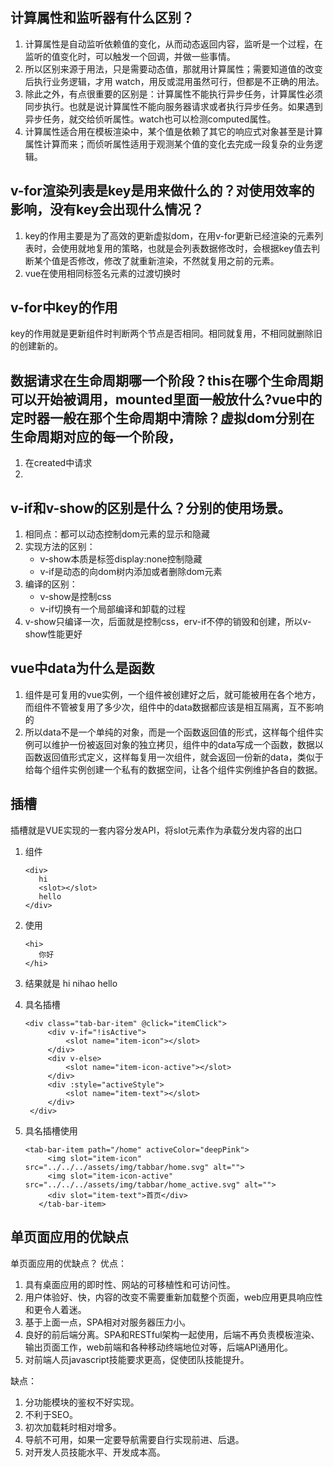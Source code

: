 ## 计算属性和监听器有什么区别？
1. 计算属性是自动监听依赖值的变化，从而动态返回内容，监听是一个过程，在监听的值变化时，可以触发一个回调，并做一些事情。
2. 所以区别来源于用法，只是需要动态值，那就用计算属性；需要知道值的改变后执行业务逻辑，才用 watch，用反或混用虽然可行，但都是不正确的用法。
3. 除此之外，有点很重要的区别是：计算属性不能执行异步任务，计算属性必须同步执行。也就是说计算属性不能向服务器请求或者执行异步任务。如果遇到异步任务，就交给侦听属性。watch也可以检测computed属性。
4. 计算属性适合用在模板渲染中，某个值是依赖了其它的响应式对象甚至是计算属性计算而来；而侦听属性适用于观测某个值的变化去完成一段复杂的业务逻辑。

## v-for渲染列表是key是用来做什么的？对使用效率的影响，没有key会出现什么情况？
1. key的作用主要是为了高效的更新虚拟dom，在用v-for更新已经渲染的元素列表时，会使用就地复用的策略，也就是会列表数据修改时，会根据key值去判断某个值是否修改，修改了就重新渲染，不然就复用之前的元素。
2. vue在使用相同标签名元素的过渡切换时



## v-for中key的作用
key的作用就是更新组件时判断两个节点是否相同。相同就复用，不相同就删除旧的创建新的。


## 数据请求在生命周期哪一个阶段？this在哪个生命周期可以开始被调用，mounted里面一般放什么?vue中的定时器一般在那个生命周期中清除？虚拟dom分别在生命周期对应的每一个阶段，
1. 在created中请求
2. 


## v-if和v-show的区别是什么？分别的使用场景。
1. 相同点：都可以动态控制dom元素的显示和隐藏
2. 实现方法的区别：
   - v-show本质是标签display:none控制隐藏
   - v-if是动态的向dom树内添加或者删除dom元素
3. 编译的区别：
   - v-show是控制css
   - v-if切换有一个局部编译和卸载的过程
4. v-show只编译一次，后面就是控制css，erv-if不停的销毁和创建，所以v-show性能更好

## vue中data为什么是函数
1. 组件是可复用的vue实例，一个组件被创建好之后，就可能被用在各个地方，而组件不管被复用了多少次，组件中的data数据都应该是相互隔离，互不影响的
2. 所以data不是一个单纯的对象，而是一个函数返回值的形式，这样每个组件实例可以维护一份被返回对象的独立拷贝，组件中的data写成一个函数，数据以函数返回值形式定义，这样每复用一次组件，就会返回一份新的data，类似于给每个组件实例创建一个私有的数据空间，让各个组件实例维护各自的数据。


## 插槽
插槽就是VUE实现的一套内容分发API，将slot元素作为承载分发内容的出口
1. 组件<hi></hi>
   ```
   <div>
      hi
      <slot></slot>
      hello
   </div>
   ```

2. 使用<hi>
   ```
   <hi>
      你好
   </hi>
   ```

3. 结果就是 hi nihao hello
4. 具名插槽
   ```
   <div class="tab-bar-item" @click="itemClick">
        <div v-if="!isActive">
            <slot name="item-icon"></slot>
        </div>
        <div v-else>
            <slot name="item-icon-active"></slot>
        </div>
        <div :style="activeStyle">
            <slot name="item-text"></slot>
        </div>
    </div>
   ```
5. 具名插槽使用
   ```
   <tab-bar-item path="/home" activeColor="deepPink">
        <img slot="item-icon" src="../../../assets/img/tabbar/home.svg" alt="">
        <img slot="item-icon-active" src="../../../assets/img/tabbar/home_active.svg" alt="">
        <div slot="item-text">首页</div>
      </tab-bar-item>
   ```


## 单页面应用的优缺点
单页面应用的优缺点？
优点：
1. 具有桌面应用的即时性、网站的可移植性和可访问性。
2. 用户体验好、快，内容的改变不需要重新加载整个页面，web应用更具响应性和更令人着迷。
3. 基于上面一点，SPA相对对服务器压力小。
4. 良好的前后端分离。SPA和RESTful架构一起使用，后端不再负责模板渲染、输出页面工作，web前端和各种移动终端地位对等，后端API通用化。
5. 对前端人员javascript技能要求更高，促使团队技能提升。


缺点：
1. 分功能模块的鉴权不好实现。
2. 不利于SEO。
3. 初次加载耗时相对增多。
4. 导航不可用，如果一定要导航需要自行实现前进、后退。
5. 对开发人员技能水平、开发成本高。


